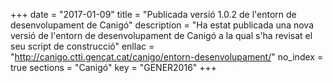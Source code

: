+++
date        = "2017-01-09"
title       = "Publicada versió 1.0.2 de l'entorn de desenvolupament de Canigó"
description = "Ha estat publicada una nova versió de l'entorn de desenvolupament de Canigó a la qual s'ha revisat el seu script de construcció"
enllac      = "http://canigo.ctti.gencat.cat/canigo/entorn-desenvolupament/"
no_index 	= true
sections    = "Canigó"
key         = "GENER2016"
+++

